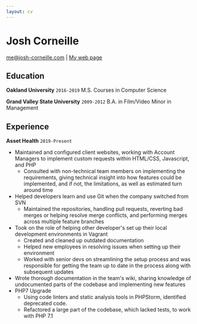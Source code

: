 ```yaml
---
layout: cv
---
```

# Josh Corneille

<div id="webaddress">
<a href="me@josh-corneille.com">me@josh-corneille.com</a>
| <a href="http://www.josh-corneille.com">My web page</a>
</div>

## Education
**Oakland University**
`2016-2019`
M.S. Courses in Computer Science

**Grand Valley State University**
`2009-2012`
B.A. in Film/Video
Minor in Management

## Experience

**Asset Health**
`2019-Present`

- Maintained and configured client websites, working with Account Managers to implement custom requests within HTML/CSS, Javascript, and PHP
  - Consulted with non-technical team members on implementing the requirements, giving technical insight into how features could be implemented, and if not, the limitations, as well as estimated turn around time
- Helped developers learn and use Git when the company switched from SVN
  - Maintained the repositories, handling pull requests, reverting bad merges or helping resolve merge conflicts, and performing merges across multiple feature branches
- Took on the role of helping other developer's set up their local development environments in Vagrant
  - Created and cleaned up outdated documentation
  - Helped new employees in resolving issues when setting up their environment
  - Worked with senior devs on streamlining the setup process and was responsible for getting the team up to date in the process along with subsequent updates
- Wrote thorough documentation in the team's wiki, sharing knowledge of undocumented parts of the codebase and implementing new features
- PHP7 Upgrade
  - Using code linters and static analysis tools in PHPStorm, identified deprecated code.
  - Refactored a large part of the codebase, which lacked tests, to work with PHP 7.1